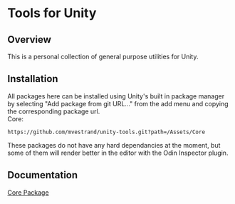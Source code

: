 # Tools for Unity

## Overview

This is a personal collection of general purpose utilities for Unity.

## Installation

All packages here can be installed using Unity's built in package manager by selecting "Add package from git URL..." from the add menu and 
copying the corresponding package url.  
Core: 
```
https://github.com/mvestrand/unity-tools.git?path=/Assets/Core
```  

These packages do not have any hard dependancies at the moment, but some of them will render better in the editor with the Odin Inspector plugin.  

## Documentation

[Core Package](Assets/Core/README.md)
